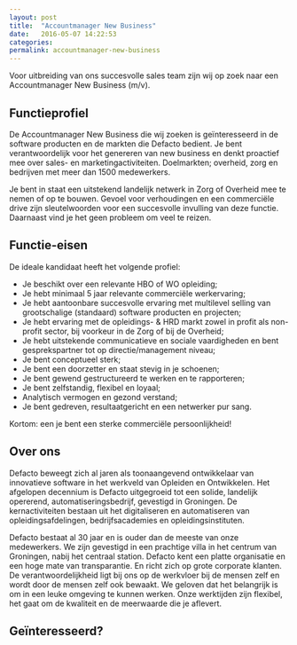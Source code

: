 ```yaml
---
layout: post
title:  "Accountmanager New Business"
date:   2016-05-07 14:22:53
categories:
permalink: accountmanager-new-business
---
```


Voor uitbreiding van ons succesvolle sales team zijn wij op zoek naar een Accountmanager New Business (m/v).

## Functieprofiel

De Accountmanager New Business die wij zoeken is geïnteresseerd in de software producten en de markten die Defacto bedient. Je bent verantwoordelijk voor het genereren van new business en denkt proactief mee over sales- en marketingactiviteiten. Doelmarkten; overheid, zorg en bedrijven met meer dan 1500 medewerkers.

Je bent in staat een uitstekend landelijk netwerk in Zorg of Overheid mee te nemen of op te bouwen. Gevoel voor verhoudingen en een commerciële drive zijn sleutelwoorden voor een succesvolle invulling van deze functie. Daarnaast vind je het geen probleem om veel te reizen.

## Functie-eisen

De ideale kandidaat heeft het volgende profiel:

- Je beschikt over een relevante HBO of WO opleiding;
- Je hebt minimaal 5 jaar relevante commerciële werkervaring;
- Je hebt aantoonbare succesvolle ervaring met multilevel selling van grootschalige (standaard) software producten en projecten;
- Je hebt ervaring met de opleidings- & HRD markt zowel in profit als non-profit sector, bij voorkeur in de Zorg of bij de Overheid;
- Je hebt uitstekende communicatieve en sociale vaardigheden en bent gesprekspartner tot op directie/management niveau;
- Je bent conceptueel sterk;
- Je bent een doorzetter en staat stevig in je schoenen;
- Je bent gewend gestructureerd te werken en te rapporteren;
- Je bent zelfstandig, flexibel en loyaal;
- Analytisch vermogen en gezond verstand;
- Je bent gedreven, resultaatgericht en een netwerker pur sang.

Kortom: een je bent een sterke commerciële persoonlijkheid!

## Over ons

Defacto beweegt zich al jaren als toonaangevend ontwikkelaar van innovatieve software in het werkveld van Opleiden en Ontwikkelen. Het afgelopen decennium is Defacto uitgegroeid tot een solide, landelijk opererend, automatiseringsbedrijf, gevestigd in Groningen. De kernactiviteiten bestaan uit het digitaliseren en automatiseren van opleidingsafdelingen, bedrijfsacademies en opleidingsinstituten.

Defacto bestaat al 30 jaar en is ouder dan de meeste van onze medewerkers. We zijn gevestigd in een prachtige villa in het centrum van Groningen, nabij het centraal station. Defacto kent een platte organisatie en een hoge mate van transparantie. En richt zich op grote corporate klanten. De verantwoordelijkheid ligt bij ons op de werkvloer bij de mensen zelf en wordt door de mensen zelf ook bewaakt. We geloven dat het belangrijk is om in een leuke omgeving te kunnen werken. Onze werktijden zijn flexibel, het gaat om de kwaliteit en de meerwaarde die je aflevert.

## Geïnteresseerd?
